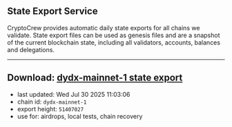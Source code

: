 ## State Export Service
CryptoCrew provides automatic daily state exports for all chains we validate. State export files can be used as genesis files and are a snapshot of the current blockchain state, including all validators, accounts, balances and delegations.

---
**Download: [dydx-mainnet-1 state export](https://dl-tyo.ccvalidators.com/SERVICE/dydx/dydx-mainnet-1_export_51407027.json)**
---

- last updated: Wed Jul 30 2025 11:03:06
- chain id: `dydx-mainnet-1`
- export height: `51407027`
- use for: airdrops, local tests, chain recovery
